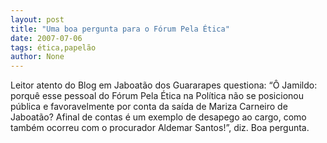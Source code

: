 ```yaml
---
layout: post
title: "Uma boa pergunta para o Fórum Pela Ética"
date: 2007-07-06
tags: ética,papelão
author: None
---
```

Leitor atento do Blog em Jaboat&atilde;o dos Guararapes questiona:
&ldquo;&Ocirc; Jamildo: porqu&ecirc; esse pessoal do F&oacute;rum Pela &Eacute;tica na Pol&iacute;tica n&atilde;o se posicionou p&uacute;blica e favoravelmente por conta da sa&iacute;da de Mariza Carneiro de Jaboat&atilde;o? Afinal de contas &eacute; um exemplo de desapego ao cargo, como tamb&eacute;m ocorreu com o procurador Aldemar Santos!&rdquo;, diz.
Boa pergunta. 